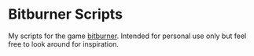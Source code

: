 # Bitburner Scripts

My scripts for the game [bitburner](https://github.com/danielyxie/bitburner). Intended for personal use only but feel free to look around for inspiration.
